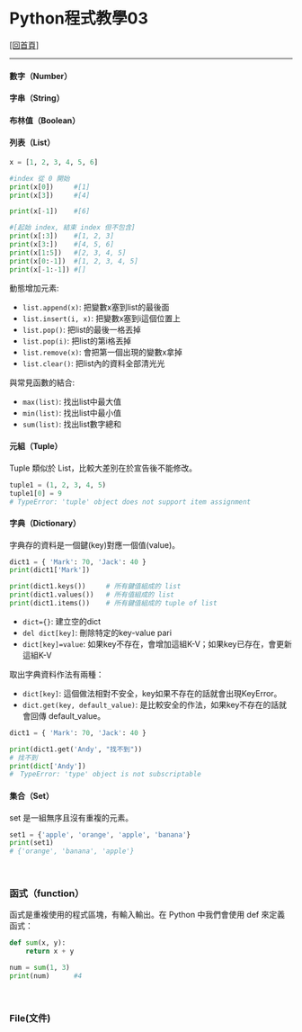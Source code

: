 # Python程式教學03

[[回首頁]](../README.md)<br/>

----
#### 數字（Number）
#### 字串（String）
#### 布林值（Boolean）
#### 列表（List）
```python
x = [1, 2, 3, 4, 5, 6]

#index 從 0 開始
print(x[0])     #[1]
print(x[3])     #[4]

print(x[-1])    #[6]

#[起始 index, 結束 index 但不包含]
print(x[:3])    #[1, 2, 3]
print(x[3:])    #[4, 5, 6]
print(x[1:5])   #[2, 3, 4, 5]
print(x[0:-1])  #[1, 2, 3, 4, 5]
print(x[-1:-1]) #[]
```
動態增加元素:
* ```list.append(x)```: 把變數x塞到list的最後面
* ```list.insert(i, x)```: 把變數x塞到i這個位置上
* ```list.pop()```: 把list的最後一格丟掉
* ```list.pop(i)```: 把list的第i格丟掉
* ```list.remove(x)```: 會把第一個出現的變數x拿掉
* ```list.clear()```: 把list內的資料全部清光光

與常見函數的結合:
* ```max(list)```: 找出list中最大值
* ```min(list)```: 找出list中最小值
* ```sum(list)```: 找出list數字總和

#### 元組（Tuple）
Tuple 類似於 List，比較大差別在於宣告後不能修改。<br/>
```python
tuple1 = (1, 2, 3, 4, 5)
tuple1[0] = 9
# TypeError: 'tuple' object does not support item assignment
```

#### 字典（Dictionary）
字典存的資料是一個鍵(key)對應一個值(value)。<br/>
```python
dict1 = { 'Mark': 70, 'Jack': 40 }
print(dict1['Mark'])

print(dict1.keys())     # 所有鍵值組成的 list
print(dict1.values())   # 所有值組成的 list
print(dict1.items())    # 所有鍵值組成的 tuple of list
```
* ```dict={}```: 建立空的dict
* ```del dict[key]```: 刪除特定的key-value pari
* ```dict[key]=value```: 如果key不存在，會增加這組K-V；如果key已存在，會更新這組K-V

取出字典資料作法有兩種：
* ```dict[key]```: 這個做法相對不安全，key如果不存在的話就會出現KeyError。
* ```dict.get(key, default_value)```: 是比較安全的作法，如果key不存在的話就會回傳 default_value。
```python
dict1 = { 'Mark': 70, 'Jack': 40 }

print(dict1.get('Andy', "找不到"))
# 找不到
print(dict['Andy'])
#　TypeError: 'type' object is not subscriptable
```

#### 集合（Set）
set 是一組無序且沒有重複的元素。
```python
set1 = {'apple', 'orange', 'apple', 'banana'}
print(set1)
# {'orange', 'banana', 'apple'}
```
<br/>

### 函式（function）
函式是重複使用的程式區塊，有輸入輸出。在 Python 中我們會使用 def 來定義函式：
```python
def sum(x, y):
    return x + y

num = sum(1, 3)
print(num)      #4
```
<br/>

### File(文件)
<br/>
